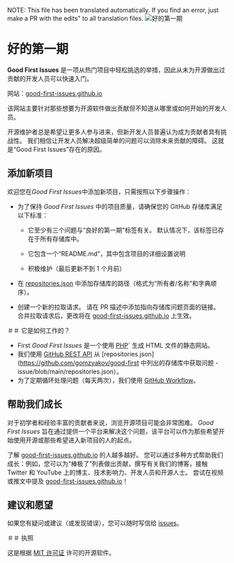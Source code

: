 NOTE: This file has been translated automatically. If you find an error, just make a PR with the edits" to all translation files.
![好的第一期](../assets/github/social-preview.png)

# 好的第一期

**Good First Issues** 是一项从热门项目中轻松挑选的举措，因此从未为开源做出过贡献的开发人员可以快速入门。

网站：[good-first-issues.github.io](https://good-first-issues.github.io)

该网站主要针对那些想要为开源软件做出贡献但不知道从哪里或如何开始的开发人员。

开源维护者总是希望让更多人参与进来，但新开发人员普遍认为成为贡献者具有挑战性。 我们相信让开发人员解决超级简单的问题可以消除未来贡献的障碍。 这就是“Good First Issues”存在的原因。

## 添加新项目

欢迎您在*Good First Issues*中添加新项目，只需按照以下步骤操作：

- 为了保持 *Good First Issues* 中的项目质量，请确保您的 GitHub 存储库满足以下标准：

     - 它至少有三个问题与“良好的第一期”标签有关。 默认情况下，该标签已存在于所有存储库中。

     - 它包含一个“README.md”，其中包含项目的详细设置说明

     - 积极维护（最后更新不到 1 个月前）

- 在 [repositories.json](https://github.com/gomzyakov/good-first-issue/blob/main/repositories.json) 中添加存储库的路径（格式为“所有者/名称”和字典顺序）。

- 创建一个新的拉取请求。 请在 PR 描述中添加指向存储库问题页面的链接。 合并拉取请求后，更改将在 [good-first-issues.github.io](https://good-first-issues.github.io) 上生效。

＃＃ 它是如何工作的？

- First *Good First Issues* 是一个使用 [PHP](https://www.php.net)` 生成 HTML 文件的静态网站。
- 我们使用 [GitHub REST API](https://docs.github.com/en/rest) 从 [repositories.json](https://github.com/gomzyakov/good-first 中列出的存储库中获取问题 -issue/blob/main/repositories.json）。
- 为了定期循环处理问题（每天两次），我们使用 [GitHub Workflow](https://docs.github.com/en/actions/using-workflows)。

## 帮助我们成长

对于初学者和经验丰富的贡献者来说，浏览开源项目可能会非常困难。 *Good First Issues* 旨在通过提供一个平台来解决这个问题，该平台可以作为那些希望开始使用开源或那些希望进入新项目的人的起点。

了解 [good-first-issues.github.io](https://good-first-issues.github.io) 的人越多越好。 您可以通过多种方式帮助我们成长：例如，您可以为“棒极了”列表做出贡献，撰写有关我们的博客，接触 Twitter 和 YouTube 上的博主、技术影响力、开发人员和开源人士。 尝试在视频或推文中提及 [good-first-issues.github.io](https://good-first-issues.github.io)！

## 建议和愿望

如果您有疑问或建议（或发现错误），您可以随时写信给 [issues](https://github.com/good-first-issues/good-first-issues.github.io/issues)。

＃＃ 执照

这是根据 [MIT 许可证](https://github.com/good-first-issues/good-first-issues.github.io/blob/main/LICENSE) 许可的开源软件。

